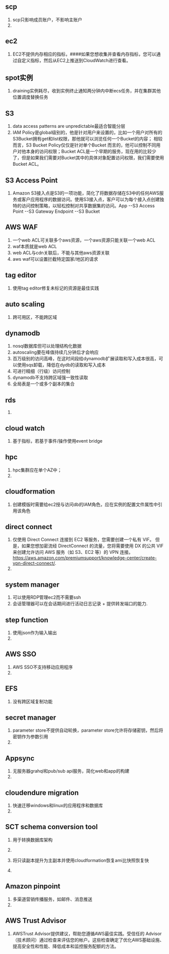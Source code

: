 ## scp
1. scp只影响成员账户，不影响主账户
2. 
## ec2
1. EC2不提供内存相应的指标，####如果您想收集并查看内存指标，您可以通过自定义指标，然后从EC2上推送到CloudWatch进行查看。

## spot实例
1. draining实例耗尽，收到实例终止通知两分钟内中断ecs任务，并在集群其他位置调度替换任务
## S3
1. data access patterns are unpredictable最适合智能分层
2. IAM Policy是global级别的，他是针对用户来设置的，比如一个用户对所有的S3Bucket拥有get和list权限，那他就可以浏览任何一个Bucket的内容； 相较而言，S3 Bucket Policy仅仅是针对单个Bucket 而言的，他可以控制不同用户对他本身的访问权限；Bucket ACL是一个早期的服务，现在用的比较少了，但是如果我们需要对Bucket其中的具体对象配置访问权限，我们需要使用Bucket ACL。

## S3 Access Point
1. Amazon S3接入点是S3的一项功能，简化了将数据存储在S3中的任何AWS服务或客户应用程序的数据访问。使用S3接入点，客户可以为每个接入点创建独特的访问控制策略，以轻松控制对共享数据集的访问。App --S3 Access Point --S3 Gateway Endpoint --S3 Bucket

## AWS WAF
1. 一个web ACL可关联多个aws资源，一个aws资源只能关联一个web ACL
2. waf本质就是web ACL
3. web ACL与cdn关联后，不能与其他aws资源关联
4. aws waf可以设置拦截特定国家/地区的请求
## tag editor
1. 使用tag editor修复未标记的资源是最佳实践
## auto scaling
1. 跨可用区，不能跨区域

## dynamodb
1. nosql数据库但可以处理结构化数据
2. autoscaling要在峰值持续几分钟后才会响应
3. 百万级别的访问高峰，在这时间段给dynamodb扩展读取和写入成本很高，可以使用sqs卸载，降低在dydb的读取和写入成本
4. 可进行精细（行级）访问控制
5. dynamodb不支持跨区域强一致性读取
6. 全局表是一个或多个副本的集合

## rds
1. 
## cloud watch
1. 基于指标，若基于事件/操作使用event bridge
## hpc
1. hpc集群应在单个AZ中；
2. 
## cloudformation
1. 创建模版时需要给ec2授与访问db的IAM角色，应在实例的配置文件属性中引用该角色
## direct connect
1. 仅使用 Direct Connect 连接到 EC2 等服务，您需要创建一个私有 VIF。 但是，如果您想加密流经 DirectConnect 的流量，您将需要使用 DX 的公共 VIF 来创建允许访问 AWS 服务（如 S3、EC2 等）的 VPN 连接。https://aws.amazon.com/premiumsupport/knowledge-center/create-vpn-direct-connect/.
2. 
## system manager

1. 可以使用RDP管理ec2而不需要ssh
2. 会话管理器可以在会话期间进行活动日志记录 + 提供转发端口的能力.

## step function
1. 使用json作为输入输出
2. 
## AWS SSO
1. AWS SSO不支持移动应用程序
2. 

## EFS
1. 没有跨区域复制功能

## secret manager
1. parameter store不提供自动轮换，parameter store允许将存储密钥，然后将密钥作为参数引用
2. 

## Appsync
1. 无服务器grahql和pub/sub api服务，简化web和app的构建
2. 

## cloudendure migration
1. 快速迁移windows和linux的应用程序和数据库
2. 

## SCT schema conversion tool
1. 用于转换数据库架构
2. 

1. 将只读副本提升为主副本并使用cloudformation恢复ami比快照恢复快
2. 
## Amazon pinpoint
1. 多渠道营销传播服务，如邮件、消息推送
2.

## AWS Trust Advisor
1. AWSTrust Advisor提供建议，帮助您遵循AWS最佳实践。受信任的 Advisor（技术顾问）通过检查来评估您的帐户。这些检查确定了优化AWS基础设施、提高安全性和性能、降低成本和监控服务配额的方法。
